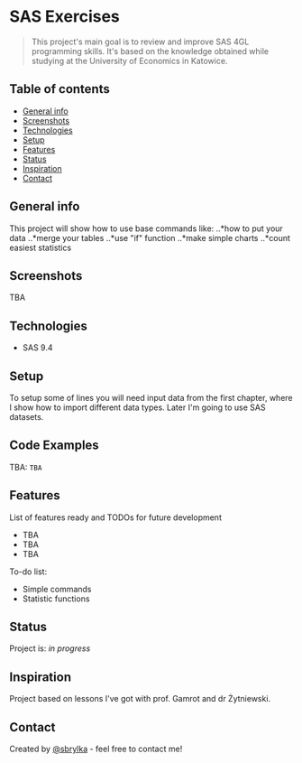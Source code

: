 # SAS Exercises
> This project's main goal is to review and improve SAS 4GL programming skills. It's based on the knowledge obtained while studying at the University of Economics in Katowice.

## Table of contents
* [General info](#general-info)
* [Screenshots](#screenshots)
* [Technologies](#technologies)
* [Setup](#setup)
* [Features](#features)
* [Status](#status)
* [Inspiration](#inspiration)
* [Contact](#contact)

## General info
This project will show how to use base commands like:
..*how to put your data
..*merge your tables
..*use "if" function
..*make simple charts
..*count easiest statistics


## Screenshots
TBA

## Technologies
* SAS 9.4

## Setup
To setup some of lines you will need input data from the first chapter, where I show how to import different data types. Later I'm going to use SAS datasets.

## Code Examples
TBA:
`TBA`

## Features
List of features ready and TODOs for future development
* TBA
* TBA
* TBA

To-do list:
* Simple commands
* Statistic functions

## Status
Project is: _in progress_

## Inspiration
Project based on lessons I've got with prof. Gamrot and dr Żytniewski.

## Contact
Created by [@sbrylka](https://www.linkedin.com/in/sebastianbrylka/) - feel free to contact me!
